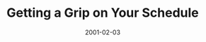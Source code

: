 ---
layout: message
category: message
series: "Millennium Makeover"
title: "Getting a Grip on Your Schedule"
date: 2001-02-03
audio-description: "Join us as we look at four areas of our lives in need of a little makeover. "
audio: ""
audio-title: "Getting a Grip on Your Schedule"
audio-duration: "&#58;"
---